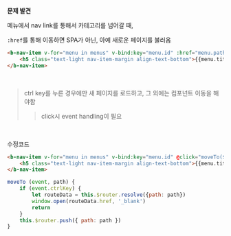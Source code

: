 **문제 발견**

메뉴에서 nav link를 통해서 카테고리를 넘어갈 때, 

`:href`를 통해 이동하면 SPA가 아닌, 아예 새로운 페이지를 불러옴

```html
<b-nav-item v-for="menu in menus" v-bind:key="menu.id" :href="menu.path">
    <h5 class="text-light nav-item-margin align-text-bottom">{{menu.title}}</h5>
</b-nav-item>
```

<br>

> ctrl key를 누른 경우에만 새 페이지를 로드하고, 그 외에는 컴포넌트 이동을 해야함
>
> > click시 event handling이 필요

<br>

수정코드

```html
<b-nav-item v-for="menu in menus" v-bind:key="menu.id" @click="moveTo($event, menu.path)">
    <h5 class="text-light nav-item-margin align-text-bottom">{{menu.title}}</h5>
</b-nav-item>
```

```js
moveTo (event, path) {
    if (event.ctrlKey) {
        let routeData = this.$router.resolve({path: path})
        window.open(routeData.href, '_blank')
        return
    }
    this.$router.push({ path: path })
}
```

